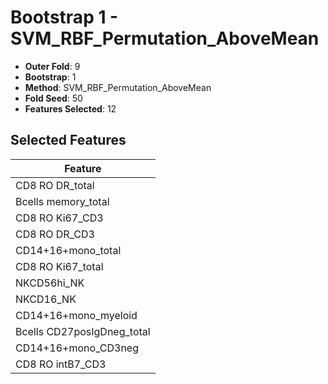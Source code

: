 # Bootstrap 1 - SVM_RBF_Permutation_AboveMean

- **Outer Fold**: 9
- **Bootstrap**: 1
- **Method**: SVM_RBF_Permutation_AboveMean
- **Fold Seed**: 50
- **Features Selected**: 12

## Selected Features

| Feature |
|---------|
| CD8 RO DR_total |
| Bcells memory_total |
| CD8  RO Ki67_CD3 |
| CD8 RO DR_CD3 |
| CD14+16+mono_total |
| CD8 RO Ki67_total |
| NKCD56hi_NK |
| NKCD16_NK |
| CD14+16+mono_myeloid |
| Bcells CD27posIgDneg_total |
| CD14+16+mono_CD3neg |
| CD8 RO intB7_CD3 |
